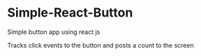# Simple-React-Button
Simple button app using react js

Tracks click events to the button and posts a count to the screen
